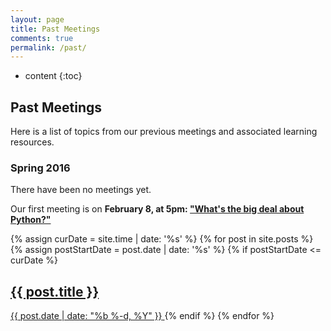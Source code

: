 ```yaml
---
layout: page
title: Past Meetings
comments: true
permalink: /past/
---
```


* content
{:toc}

## Past Meetings
Here is a list of topics from our previous meetings and associated learning resources.

### Spring 2016


There have been no meetings yet. 

Our first meeting is on **February 8, at 5pm: [&#34;What&#39;s the big deal about Python?&#34;](http://marwahaha.github.io/learnpython/2016-02-08-the-big-deal-about-python/)**


<div class="all-posts" post-cate="All">
  {% assign curDate = site.time | date: '%s' %}
  {% for post in site.posts %}
    {% assign postStartDate = post.date | date: '%s' %}
    {% if postStartDate <= curDate %}
      <a class="post-list-item" href="{{ post.url | prepend: site.baseurl }}">
        <h2>
        {{ post.title }}
        </h2>
        <span class="">{{ post.date | date: "%b %-d, %Y" }}</span>
      </a>
      {% endif %}
  {% endfor %}
</div>
